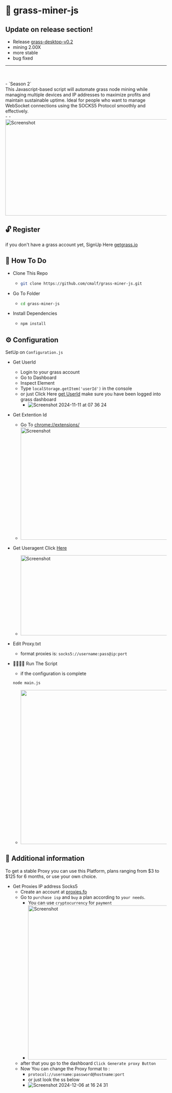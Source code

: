 # 🌱 grass-miner-js
## Update on release section!
  - Release [grass-desktop-v0.2](https://github.com/cmalf/grass-miner-js/releases/tag/grass-desktop-v0.2)
  - mining 2.00X
  - more stable
  - bug fixed
<hr><br><br>
- `Season 2` <br>
This Javascript-based script will automate grass node mining while managing multiple devices and IP addresses to maximize profits and maintain sustainable uptime. Ideal for people who want to manage WebSocket connections using the SOCKS5 Protocol smoothly and effectively. <br>
                -
                  - <img src="https://github.com/user-attachments/assets/139f163e-f202-4621-a6fb-39d9c1f2f388" width="600" height="300" alt="Screenshot">


## 🔓 Register 
if you don't have a grass account yet, SignUp Here [getgrass.io](https://app.getgrass.io/register/?referralCode=wDYQ8wpucFyJaAU)

## 🤔 How To Do
- Clone This Repo
  - ```bash
    git clone https://github.com/cmalf/grass-miner-js.git
    ```
- Go To Folder
  - ```bash
    cd grass-miner-js
    ```
- Install Dependencies
  - ```bash
    npm install
    ```
## ⚙️ Configuration

SetUp on `Configuration.js`

- Get UserId
  - Login to your grass account
  - Go to Dashboard
  - Inspect Element
  - Type `localStorage.getItem('userId')` in the console
  - or just Click Here [get UserId](https://api.getgrass.io/retrieveUser) make sure you have been logged into grass dashboard
    - ![Screenshot 2024-11-11 at 07 36 24](https://github.com/user-attachments/assets/6fd576ab-b730-473a-8072-2cdb1a54df4e)
- Get Extention Id
  - Go To [chrome://extensions/](chrome://extensions/)
  - <img src="https://github.com/user-attachments/assets/58c8116c-3e99-43c7-be4a-0849c0428d37" width="650" height="350" alt="Screenshot">
- Get Useragent Click [Here](https://ipchicken.com/)
  - <img src="https://github.com/user-attachments/assets/8b64ab22-d308-4ee5-854d-58ac275768fb" width="650" height="250" alt="Screenshot">

- Edit Proxy.txt
  - format proxies is: `socks5://username:pass@ip:port`

- 🏃🏻‍♂️‍➡️ Run The Script
  - if the configuration is complete
  ```bash
  node main.js
  ```
  - <img src="https://github.com/user-attachments/assets/a65a126b-d899-4818-9fd2-8689480bbcb4" widht=580 height=480 >

## 📢 Additional information

  To get a stable Proxy you can use this Platform, plans ranging from $3 to $125 for 6 months, or use your own choice.
  
- Get Proxies IP address Socks5
  - Create an account at [proxies.fo](https://app.proxies.fo/ref/8b1abd0f-c734-1602-5985-612caedf4c7b)
  - Go to `purchase isp`  and `buy` a plan according to `your needs`.
    - You can use `cryptocurrency` for `payment` 
    - <img src="https://github.com/user-attachments/assets/18f24ed1-cfc6-4141-addb-07e009c7226b" width="720" height="480" alt="Screenshot">
  - after that you go to the dashboard `Click Generate proxy Button`
  - Now You can change the Proxy format to :
     - `protocol://username:password@hostname:port`
     - or just look the ss below
     - ![Screenshot 2024-12-06 at 16 24 31](https://github.com/user-attachments/assets/c9d552f1-7241-4705-8580-30a88aae8638)





